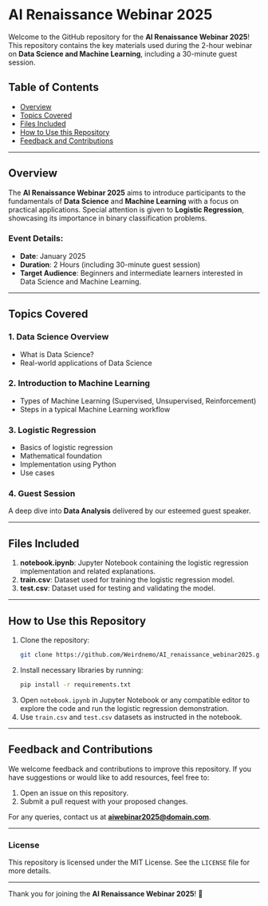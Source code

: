 # AI Renaissance Webinar 2025

Welcome to the GitHub repository for the **AI Renaissance Webinar 2025**! This repository contains the key materials used during the 2-hour webinar on **Data Science and Machine Learning**, including a 30-minute guest session. 

## Table of Contents
- [Overview](#overview)
- [Topics Covered](#topics-covered)
- [Files Included](#files-included)
- [How to Use this Repository](#how-to-use-this-repository)
- [Feedback and Contributions](#feedback-and-contributions)

---

## Overview
The **AI Renaissance Webinar 2025** aims to introduce participants to the fundamentals of **Data Science** and **Machine Learning** with a focus on practical applications. Special attention is given to **Logistic Regression**, showcasing its importance in binary classification problems.

### Event Details:
- **Date**: January 2025  
- **Duration**: 2 Hours (including 30-minute guest session)  
- **Target Audience**: Beginners and intermediate learners interested in Data Science and Machine Learning.

---

## Topics Covered
### 1. Data Science Overview
- What is Data Science?
- Real-world applications of Data Science

### 2. Introduction to Machine Learning
- Types of Machine Learning (Supervised, Unsupervised, Reinforcement)
- Steps in a typical Machine Learning workflow

### 3. Logistic Regression
- Basics of logistic regression
- Mathematical foundation
- Implementation using Python
- Use cases

### 4. Guest Session
A deep dive into **Data Analysis** delivered by our esteemed guest speaker.

---

## Files Included
1. **notebook.ipynb**: Jupyter Notebook containing the logistic regression implementation and related explanations.
2. **train.csv**: Dataset used for training the logistic regression model.
3. **test.csv**: Dataset used for testing and validating the model.

---

## How to Use this Repository
1. Clone the repository:
   ```bash
   git clone https://github.com/Weirdnemo/AI_renaissance_webinar2025.git
   ```
2. Install necessary libraries by running:
   ```bash
   pip install -r requirements.txt
   ```
3. Open `notebook.ipynb` in Jupyter Notebook or any compatible editor to explore the code and run the logistic regression demonstration.
4. Use `train.csv` and `test.csv` datasets as instructed in the notebook.

---

## Feedback and Contributions
We welcome feedback and contributions to improve this repository. If you have suggestions or would like to add resources, feel free to:
1. Open an issue on this repository.
2. Submit a pull request with your proposed changes.

For any queries, contact us at **aiwebinar2025@domain.com**.

---

### License
This repository is licensed under the MIT License. See the `LICENSE` file for more details.

---

Thank you for joining the **AI Renaissance Webinar 2025**! 🚀
